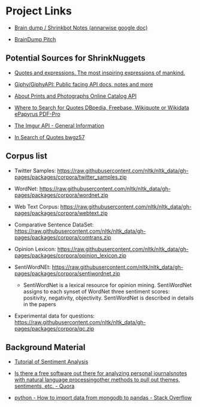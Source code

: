 # Project Links

* [Brain dump / Shrinkbot Notes (annarwise google doc)](https://docs.google.com/document/d/1gByxh22hQoBU9cpSt3-6RQXdJ2vUTAOrnZcOy5pYBsY/edit?ts=587a4a7c)

* [BrainDump Pitch](BrainDump-Pitch.md)

## Potential Sources for ShrinkNuggets

* [Quotes and expressions. The most inspiring expressions of mankind.](http://forismatic.com/en/api/)

* [Giphy/GiphyAPI: Public facing API docs, notes and more](https://github.com/giphy/Giphyapi#search-endpoint)

* [About Prints and Photographs Online Catalog API](http://www.loc.gov/pictures/api)

* [Where to Search for Quotes DBpedia, Freebase, Wikiquote or Wikidata  ePapyrus PDF-Pro](https://pdf-pro.com/en/where-to-search-for-quotes-dbpedia-freebase-wikiquote-or-wikidata/)

* [The Imgur API - General Information](https://api.imgur.com/)

* [In Search of Quotes  bwgz57](https://bwgz57.wordpress.com/2013/02/14/in-search-of-quotes/)

## Corpus list

* Twitter Samples: https://raw.githubusercontent.com/nltk/nltk_data/gh-pages/packages/corpora/twitter_samples.zip

* WordNet: https://raw.githubusercontent.com/nltk/nltk_data/gh-pages/packages/corpora/wordnet.zip

* Web Text Corpus: https://raw.githubusercontent.com/nltk/nltk_data/gh-pages/packages/corpora/webtext.zip

* Comparative Sentence DataSet: https://raw.githubusercontent.com/nltk/nltk_data/gh-pages/packages/corpora/comtrans.zip

* Opinion Lexicon: https://raw.githubusercontent.com/nltk/nltk_data/gh-pages/packages/corpora/opinion_lexicon.zip

* SentiWordNEt: https://raw.githubusercontent.com/nltk/nltk_data/gh-pages/packages/corpora/sentiwordnet.zip

  * SentiWordNet is a lexical resource for opinion mining. SentiWordNet assigns to each synset of WordNet three sentiment scores: positivity, negativity, objectivity. SentiWordNet is described in details in the papers

* Experimental data for questions: https://raw.githubusercontent.com/nltk/nltk_data/gh-pages/packages/corpora/qc.zip

## Background Material

* [Tutorial of Sentiment Analysis](http://www.slideshare.net/faigg/tutotial-of-sentiment-analysis)

* [Is there a free software out there for analyzing personal journalsnotes with natural language processingother methods to pull out themes, sentiments, etc. - Quora](https://www.quora.com/Is-there-a-free-software-out-there-for-analyzing-personal-journals-notes-with-natural-language-processing-other-methods-to-pull-out-themes-sentiments-etc)

* [python - How to import data from mongodb to pandas - Stack Overflow](http://stackoverflow.com/questions/16249736/how-to-import-data-from-mongodb-to-pandas)
